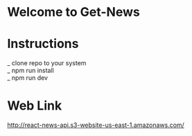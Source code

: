 # Welcome to Get-News

# Instructions

_ clone repo to your system\
_ npm run install\
_ npm run dev

# Web Link

http://react-news-api.s3-website-us-east-1.amazonaws.com/